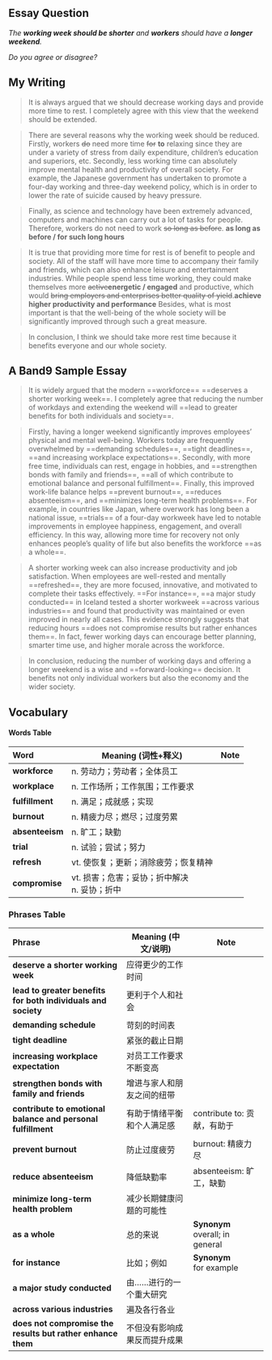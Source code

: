 ## Essay Question

*The **working week should be shorter** and **workers** should have a **longer weekend**.* 

*Do you agree or disagree?*

## My Writing

> It is always argued that we should decrease working days and provide more time to rest. I completely agree with this view that the weekend should be extended.

> There are several reasons why the working week should be reduced. Firstly, workers ~~do~~ need more time ~~for~~ **to** relaxing since they are under a variety of stress from daily expenditure, children’s education and superiors, etc. Secondly, less working time can absolutely improve mental health and productivity of overall society. For example, the Japanese government has undertaken to promote a four-day working and three-day weekend policy, which is in order to lower the rate of suicide caused by heavy pressure.

> Finally, as science and technology have been extremely advanced, computers and machines can carry out a lot of tasks for people. Therefore, workers do not need to work ~~so long as before~~. **as long as before / for such long hours**

> It is true that providing more time for rest is of benefit to people and society. All of the staff will have more time to accompany their family and friends, which can also enhance leisure and entertainment industries. While people spend less time working, they could make themselves more ~~active~~**energetic / engaged** and productive, which would ~~bring employers and enterprises better quality of yield~~.**achieve higher productivity and performance** Besides, what is most important is that the well-being of the whole society will be significantly improved through such a great measure.

> In conclusion, I think we should take more rest time because it benefits everyone and our whole society.

## A Band9 Sample Essay

> It is widely argued that the modern ==workforce== ==deserves a shorter working week==.  I completely agree that reducing the number of workdays and extending the weekend will ==lead to greater benefits for both individuals and society==.

> Firstly, having a longer weekend significantly improves employees’ physical and mental well-being. Workers today are frequently overwhelmed by ==demanding schedules==, ==tight deadlines==, ==and increasing workplace expectations==. Secondly, with more free time, individuals can rest, engage in hobbies, and ==strengthen bonds with family and friends==, ==all of which contribute to emotional balance and personal fulfillment==. Finally, this improved work-life balance helps ==prevent burnout==, ==reduces absenteeism==, and ==minimizes long-term health problems==. For example, in countries like Japan, where overwork has long been a national issue, ==trials== of a four-day workweek have led to notable improvements in employee happiness, engagement, and overall efficiency. In this way, allowing more time for recovery not only enhances people’s quality of life but also benefits the workforce ==as a whole==.

> A shorter working week can also increase productivity and job satisfaction. When employees are well-rested and mentally ==refreshed==, they are more focused, innovative, and motivated to complete their tasks effectively. ==For instance==, ==a major study conducted== in Iceland tested a shorter workweek ==across various industries== and found that productivity was maintained or even improved in nearly all cases. This evidence strongly suggests that reducing hours ==does not compromise results but rather enhances them==. In fact, fewer working days can encourage better planning, smarter time use, and higher morale across the workforce.

> In conclusion, reducing the number of working days and offering a longer weekend is a wise and ==forward-looking== decision. It benefits not only individual workers but also the economy and the wider society.

## Vocabulary

#### Words Table

| Word            | Meaning (词性+释义)                             | Note |
| :-------------- | ----------------------------------------------- | ---- |
| **workforce**   | n. 劳动力；劳动者；全体员工                     |      |
| **workplace**   | n. 工作场所；工作氛围；工作要求                 |      |
| **fulfillment** | n. 满足；成就感；实现                           |      |
| **burnout**     | n. 精疲力尽；燃尽；过度劳累                     |      |
| **absenteeism** | n. 旷工；缺勤                                   |      |
| **trial**       | n. 试验；尝试；努力                             |      |
| **refresh**     | vt. 使恢复；更新；消除疲劳；恢复精神            |      |
| **compromise**  | vt. 损害；危害；妥协；折中解决<br>n. 妥协；折中 |      |

### Phrases Table

| Phrase                                                       | Meaning (中文/说明)          | Note                                  |
| :----------------------------------------------------------- | ---------------------------- | ------------------------------------- |
| **deserve a shorter working week**                           | 应得更少的工作时间           |                                       |
| **lead to greater benefits for both individuals and society** | 更利于个人和社会             |                                       |
| **demanding schedule**                                       | 苛刻的时间表                 |                                       |
| **tight deadline**                                           | 紧张的截止日期               |                                       |
| **increasing workplace expectation**                         | 对员工工作要求不断变高       |                                       |
| **strengthen bonds with family and friends**                 | 增进与家人和朋友之间的纽带   |                                       |
| **contribute to emotional balance and personal fulfillment** | 有助于情绪平衡和个人满足感   | contribute to: 贡献，有助于           |
| **prevent burnout**                                          | 防止过度疲劳                 | burnout: 精疲力尽                     |
| **reduce absenteeism**                                       | 降低缺勤率                   | absenteeism: 旷工，缺勤               |
| **minimize long-term health problem**                        | 减少长期健康问题的可能性     |                                       |
| **as a whole**                                               | 总的来说                     | **Synonym** <br />overall; in general |
| **for instance**                                             | 比如；例如                   | **Synonym** <br />for example         |
| **a major study conducted**                                  | 由……进行的一个重大研究       |                                       |
| **across various industries**                                | 遍及各行各业                 |                                       |
| **does not compromise the results but rather enhance them**  | 不但没有影响成果反而提升成果 |                                       |